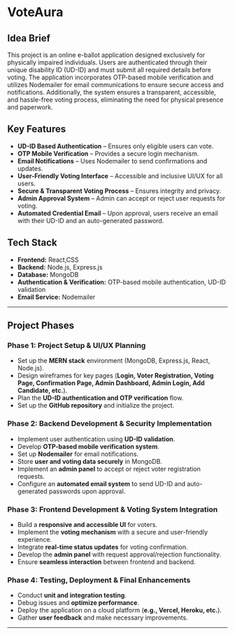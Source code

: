 # VoteAura 

## Idea Brief
This project is an online e-ballot application designed exclusively for physically impaired individuals. Users are authenticated through their unique disability ID (UD-ID) and must submit all required details before voting. The application incorporates OTP-based mobile verification and utilizes Nodemailer for email communications to ensure secure access and notifications. Additionally, the system ensures a transparent, accessible, and hassle-free voting process, eliminating the need for physical presence and paperwork.

## Key Features
- **UD-ID Based Authentication** – Ensures only eligible users can vote.  
- **OTP Mobile Verification** – Provides a secure login mechanism.  
- **Email Notifications** – Uses Nodemailer to send confirmations and updates.  
- **User-Friendly Voting Interface** – Accessible and inclusive UI/UX for all users.  
- **Secure & Transparent Voting Process** – Ensures integrity and privacy.  
- **Admin Approval System** – Admin can accept or reject user requests for voting.  
- **Automated Credential Email** – Upon approval, users receive an email with their UD-ID and an auto-generated password.  

## Tech Stack
- **Frontend:** React,CSS 
- **Backend:** Node.js, Express.js  
- **Database:** MongoDB  
- **Authentication & Verification:** OTP-based mobile authentication, UD-ID validation  
- **Email Service:** Nodemailer  

---

## Project Phases

### Phase 1: Project Setup & UI/UX Planning
- Set up the **MERN stack** environment (MongoDB, Express.js, React, Node.js).  
- Design wireframes for key pages (**Login, Voter Registration, Voting Page, Confirmation Page, Admin Dashboard, Admin Login, Add Candidate, etc.**).  
- Plan the **UD-ID authentication and OTP verification** flow.  
- Set up the **GitHub repository** and initialize the project.  

### Phase 2: Backend Development & Security Implementation
- Implement user authentication using **UD-ID validation**.  
- Develop **OTP-based mobile verification system**.  
- Set up **Nodemailer** for email notifications.  
- Store **user and voting data securely** in MongoDB.  
- Implement an **admin panel** to accept or reject voter registration requests.  
- Configure an **automated email system** to send UD-ID and auto-generated passwords upon approval.  

### Phase 3: Frontend Development & Voting System Integration
- Build a **responsive and accessible UI** for voters.  
- Implement the **voting mechanism** with a secure and user-friendly experience.  
- Integrate **real-time status updates** for voting confirmation.  
- Develop the **admin panel** with request approval/rejection functionality.  
- Ensure **seamless interaction** between frontend and backend.  

### Phase 4: Testing, Deployment & Final Enhancements
- Conduct **unit and integration testing**.  
- Debug issues and **optimize performance**.  
- Deploy the application on a cloud platform (**e.g., Vercel, Heroku, etc.**).  
- Gather **user feedback** and make necessary improvements.  

---


